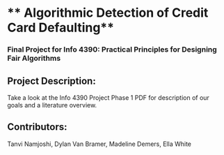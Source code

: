 # ** Algorithmic Detection of Credit Card Defaulting**
### Final Project for Info 4390: Practical Principles for Designing Fair Algorithms
## Project Description:
Take a look at the Info 4390 Project Phase 1 PDF for  description of our goals and a literature overview.

## Contributors: 
Tanvi Namjoshi, Dylan Van Bramer, Madeline Demers, Ella White
 
